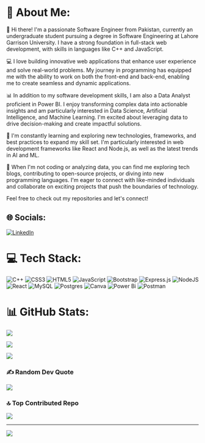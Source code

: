 # 💫 About Me:
👋 Hi there! I'm a passionate Software Engineer from Pakistan, currently an undergraduate student pursuing a degree in Software Engineering at Lahore Garrison University. I have a strong foundation in full-stack web development, with skills in languages like C++ and JavaScript.

💻 I love building innovative web applications that enhance user experience and solve real-world problems. My journey in programming has equipped me with the ability to work on both the front-end and back-end, enabling me to create seamless and dynamic applications.

📊 In addition to my software development skills, I am also a Data Analyst proficient in Power BI. I enjoy transforming complex data into actionable insights and am particularly interested in Data Science, Artificial Intelligence, and Machine Learning. I'm excited about leveraging data to drive decision-making and create impactful solutions.

🚀 I'm constantly learning and exploring new technologies, frameworks, and best practices to expand my skill set. I'm particularly interested in web development frameworks like React and Node.js, as well as the latest trends in AI and ML.

🌱 When I'm not coding or analyzing data, you can find me exploring tech blogs, contributing to open-source projects, or diving into new programming languages. I'm eager to connect with like-minded individuals and collaborate on exciting projects that push the boundaries of technology.

Feel free to check out my repositories and let's connect!


## 🌐 Socials:
[![LinkedIn](https://img.shields.io/badge/LinkedIn-%230077B5.svg?logo=linkedin&logoColor=white)](https://www.linkedin.com/in/ali-hassan-696b11306/) 

# 💻 Tech Stack:
![C++](https://img.shields.io/badge/c++-%2300599C.svg?style=for-the-badge&logo=c%2B%2B&logoColor=white) ![CSS3](https://img.shields.io/badge/css3-%231572B6.svg?style=for-the-badge&logo=css3&logoColor=white) ![HTML5](https://img.shields.io/badge/html5-%23E34F26.svg?style=for-the-badge&logo=html5&logoColor=white) ![JavaScript](https://img.shields.io/badge/javascript-%23323330.svg?style=for-the-badge&logo=javascript&logoColor=%23F7DF1E) ![Bootstrap](https://img.shields.io/badge/bootstrap-%238511FA.svg?style=for-the-badge&logo=bootstrap&logoColor=white) ![Express.js](https://img.shields.io/badge/express.js-%23404d59.svg?style=for-the-badge&logo=express&logoColor=%2361DAFB) ![NodeJS](https://img.shields.io/badge/node.js-6DA55F?style=for-the-badge&logo=node.js&logoColor=white) ![React](https://img.shields.io/badge/react-%2320232a.svg?style=for-the-badge&logo=react&logoColor=%2361DAFB) ![MySQL](https://img.shields.io/badge/mysql-4479A1.svg?style=for-the-badge&logo=mysql&logoColor=white) ![Postgres](https://img.shields.io/badge/postgres-%23316192.svg?style=for-the-badge&logo=postgresql&logoColor=white) ![Canva](https://img.shields.io/badge/Canva-%2300C4CC.svg?style=for-the-badge&logo=Canva&logoColor=white) ![Power Bi](https://img.shields.io/badge/power_bi-F2C811?style=for-the-badge&logo=powerbi&logoColor=black) ![Postman](https://img.shields.io/badge/Postman-FF6C37?style=for-the-badge&logo=postman&logoColor=white)


# 📊 GitHub Stats:
![](https://github-readme-stats.vercel.app/api?username=alyhassan23&theme=jolly&hide_border=false&include_all_commits=true&count_private=false)

  ![](https://github-readme-stats.vercel.app/api/top-langs/?username=alyhassan23&theme=jolly&hide_border=false&include_all_commits=true&count_private=false&layout=compact)


![](https://github-readme-streak-stats.herokuapp.com/?user=alyhassan23&theme=jolly&hide_border=false)<br/>



### ✍️ Random Dev Quote
![](https://quotes-github-readme.vercel.app/api?type=horizontal&theme=radical)


### 🔝 Top Contributed Repo
![](https://github-contributor-stats.vercel.app/api?username=alyhassan23&limit=5&theme=jolly&combine_all_yearly_contributions=true)

---
[![](https://visitcount.itsvg.in/api?id=alyhassan23&icon=0&color=1)](https://visitcount.itsvg.in)

<!-- Proudly created with GPRM ( https://gprm.itsvg.in ) -->














<!-- Proudly created with GPRM ( https://gprm.itsvg.in ) -->
